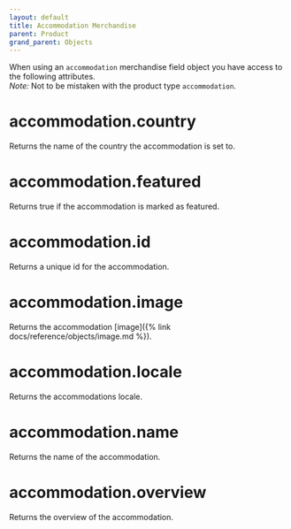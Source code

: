 ```yaml
---
layout: default
title: Accommodation Merchandise
parent: Product
grand_parent: Objects
---
```

When using an `accommodation` merchandise field object you have access to the following attributes.<br>
*Note:* Not to be mistaken with the product type `accommodation`.

# accommodation.country

Returns the name of the country the accommodation is set to.

# accommodation.featured

Returns true if the accommodation is marked as featured.

# accommodation.id

Returns a unique id for the accommodation.

# accommodation.image

Returns the accommodation [image]({% link docs/reference/objects/image.md %}).

# accommodation.locale

Returns the accommodations locale.

# accommodation.name

Returns the name of the accommodation.

# accommodation.overview

Returns the overview of the accommodation.
